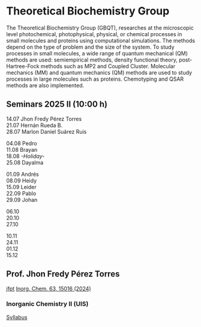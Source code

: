 # Theoretical Biochemistry Group 

The Theoretical Biochemistry Group (GBQT), researches at the microscopic level photochemical, photophysical, physical, or chemical processes in small molecules and proteins using computational simulations. The methods depend on the type of problem and the size of the system. To study processes in small molecules, a wide range of quantum mechanical (QM) methods are used: semiempirical methods, density functional theory, post-Hartree-Fock methods such as MP2 and Coupled Cluster. Molecular mechanics (MM) and quantum mechanics (QM) methods are used to study processes in large molecules such as proteins. Chemotyping and QSAR methods are also implemented.

## Seminars 2025 II (10:00 h)
  14.07   Jhon Fredy Pérez Torres \
  21.07   Hernán Rueda B. \
  28.07   Marlon Daniel Suárez Ruis

  04.08   Pedro \
  11.08   Brayan \
  18.08   *-Holiday-* \
  25.08   Dayalma 

  01.09   Andrés \
  08.09   Heidy \
  15.09   Leider \
  22.09   Pablo \
  29.09   Johan

  06.10 \
  20.10 \
  27.10 

  10.11 \
  24.11 \
  01.12 \
  15.12

## Prof. Jhon Fredy Pérez Torres
[jfpt](gbqtuis.github.io/jfpt.md)
[Inorg. Chem. 63, 15016 (2024)](https://doi.org/10.1021/acs.inorgchem.4c01771)
### Inorganic Chemistry II (UIS)
[Syllabus](gbqtuis.github.io/syllabus-InorgChemII-24732.pdf)
